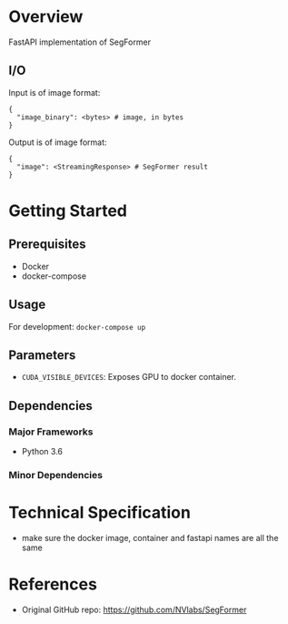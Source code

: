 # Overview
FastAPI implementation of SegFormer

## I/O
Input is of image format:
```
{
  "image_binary": <bytes> # image, in bytes
}
```
Output is of image format:
``` 
{
  "image": <StreamingResponse> # SegFormer result
}
```

# Getting Started

## Prerequisites
- Docker
- docker-compose

## Usage
For development:
`docker-compose up`

## Parameters
* `CUDA_VISIBLE_DEVICES`: Exposes GPU to docker container.

## Dependencies
### Major Frameworks
- Python 3.6

### Minor Dependencies

# Technical Specification
- make sure the docker image, container and fastapi names are all the same

# References

* Original GitHub repo: https://github.com/NVlabs/SegFormer
